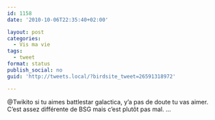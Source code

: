 ```yaml
---
id: 1158
date: '2010-10-06T22:35:40+02:00'

layout: post
categories:
  - Vis ma vie
tags:
  - tweet
format: status
publish_social: no
guid: 'http://tweets.local/?birdsite_tweet=26591318972'

---
```


@Twikito si tu aimes battlestar galactica, y’a pas de doute tu vas aimer. C’est assez différente de BSG mais c’est plutôt pas mal. …
